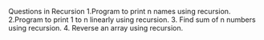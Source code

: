 Questions in Recursion
1.Program to print n names using recursion.
2.Program to print 1 to n linearly using recursion.
3. Find sum of n numbers using recursion.
4. Reverse an array using recursion.
